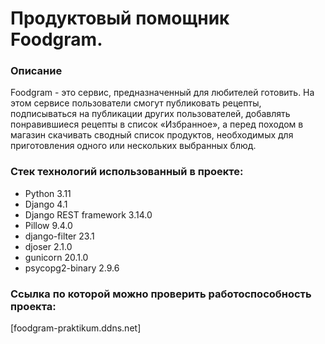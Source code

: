 # Продуктовый помощник Foodgram.

### Описание
Foodgram - это сервис, предназначенный для любителей готовить. На этом сервисе пользователи смогут публиковать рецепты, подписываться на публикации других пользователей, добавлять понравившиеся рецепты в список «Избранное», а перед походом в магазин скачивать сводный список продуктов, необходимых для приготовления одного или нескольких выбранных блюд.

### Стек технологий использованный в проекте:
* Python 3.11
* Django 4.1
* Django REST framework 3.14.0
* Pillow 9.4.0
* django-filter 23.1
* djoser 2.1.0
* gunicorn 20.1.0
* psycopg2-binary 2.9.6

### Ссылка по которой можно проверить работоспособность проекта:
[foodgram-praktikum.ddns.net]
